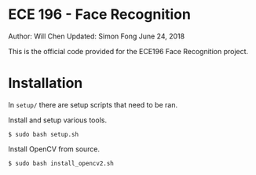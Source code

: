 # ECE 196 - Face Recognition

Author: Will Chen
Updated: Simon Fong June 24, 2018

This is the official code provided for the ECE196 Face Recognition project.

# Installation
In `setup/` there are setup scripts that need to be ran.

Install and setup various tools.
```
$ sudo bash setup.sh
```

Install OpenCV from source.
```
$ sudo bash install_opencv2.sh
```

